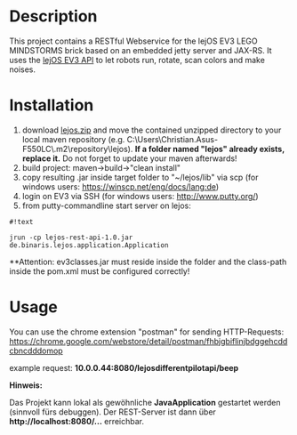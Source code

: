# Description #

This project contains a RESTful Webservice for the lejOS EV3 LEGO MINDSTORMS brick based on an embedded jetty server and JAX-RS. It uses the [lejOS EV3 API](http://www.lejos.org/ev3/docs/) to let robots run, rotate, scan colors and make noises.


# Installation #

1.  download [lejos.zip](https://bitbucket.org/Cappin79/lejosev3restservice/downloads/lejos.zip) and move the contained unzipped directory to your local maven repository (e.g. C:\Users\Christian.Asus-F550LC\\.m2\repository\lejos). **If a folder named "lejos" already exists, replace it.** Do not forget to update your maven afterwards!
2.  build project: maven->build->"clean install"
3.  copy resulting .jar inside target folder to "~/lejos/lib" via scp (for windows users: https://winscp.net/eng/docs/lang:de)
4.  login on EV3 via SSH (for windows users: http://www.putty.org/)
5.  from putty-commandline start server on lejos: 
```
#!text

jrun -cp lejos-rest-api-1.0.jar de.binaris.lejos.application.Application
```

**Attention: ev3classes.jar must reside inside the folder and the class-path inside the pom.xml must be configured correctly!

# Usage #

You can use the chrome extension "postman" for sending HTTP-Requests: https://chrome.google.com/webstore/detail/postman/fhbjgbiflinjbdggehcddcbncdddomop

example request: **10.0.0.44:8080/lejosdifferentpilotapi/beep**


**Hinweis:**

Das Projekt kann lokal als gewöhnliche **JavaApplication** gestartet werden (sinnvoll fürs debuggen). Der REST-Server ist dann über **http://localhost:8080/...** erreichbar.